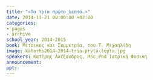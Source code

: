 ```yaml
---
title: "«Τα τρία πρώτα λεπτά…»"
date: 2014-11-21 00:00:00 +02:00
categories:
- pages
- archive
school_year: 2014-2015
book: Μέτοικος και Συμμετρία, του Τ. Μιχαηλίδη
image: katerhs2014-2014-tria-prvta-lepta.jpg
speakers: Κατέρης Αλέξανδρος, ΜSc,Phd Ιατρική Φυσική
announcement: 
ppt: 
---
```


